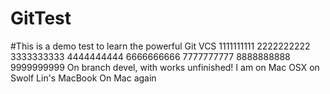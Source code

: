 # GitTest
#This is a demo test to learn the powerful Git VCS
1111111111
2222222222
3333333333
4444444444
6666666666
7777777777
8888888888
9999999999
On branch devel, with works unfinished!
I am on Mac OSX on Swolf Lin's MacBook
On Mac again
